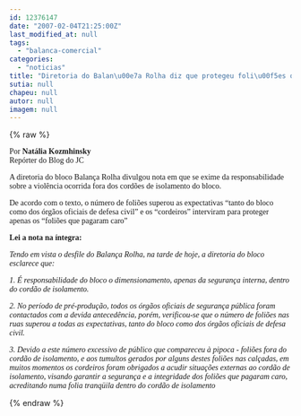 ```yaml
---
id: 12376147
date: "2007-02-04T21:25:00Z"
last_modified_at: null
tags:
  - "balanca-comercial"
categories:
  - "noticias"
title: "Diretoria do Balan\u00e7a Rolha diz que protegeu foli\u00f5es que pagaram caro"
sutia: null
chapeu: null
autor: null
imagem: null
---
```

{% raw %}
<p><P><FONT face=Verdana>Por</FONT><FONT face=Verdana><STRONG> Natália Kozmhinsky<BR></STRONG>Repórter do Blog do JC </FONT></P></p>
<p><P><FONT face=Verdana>A diretoria do bloco Balança Rolha divulgou nota em que se exime da responsabilidade sobre a violência ocorrida fora dos cordões de isolamento do bloco. </FONT></P></p>
<p><P><FONT face=Verdana>De acordo com o texto, o número de foliões superou as expectativas “tanto do bloco como dos órgãos oficiais de defesa civil” e os “cordeiros” interviram para proteger apenas os “foliões que pagaram caro”</FONT></P></p>
<p><P><FONT face=Verdana><STRONG>Lei a nota na íntegra:</STRONG> </FONT></P></p>
<p><P><FONT face=Verdana><EM>Tendo em vista o desfile do Balança Rolha, na tarde de hoje, a diretoria do bloco esclarece que: </EM></FONT></P></p>
<p><P><FONT face=Verdana><EM>1. É responsabilidade do bloco o dimensionamento, apenas da segurança interna, dentro do cordão de isolamento. </EM></FONT></P></p>
<p><P><FONT face=Verdana><EM>2. No período de pré-produção, todos os órgãos oficiais de segurança pública foram contactados com a devida antecedência, porém, verificou-se que o número de foliões nas ruas superou a todas as expectativas, tanto do bloco como dos órgãos oficiais de defesa civil. </EM></FONT></P></p>
<p><P><FONT face=Verdana><EM>3. Devido a este número excessivo de público que compareceu à pipoca - foliões fora do cordão de isolamento, e aos tumultos gerados por alguns destes foliões nas calçadas, em muitos momentos os cordeiros foram obrigados a acudir situações externas ao cordão de isolamento, visando garantir a segurança e a integridade dos foliões que</EM> <EM>pagaram caro, acreditando numa folia tranqüila dentro do cordão de isolamento</EM></FONT></P> </p>
{% endraw %}